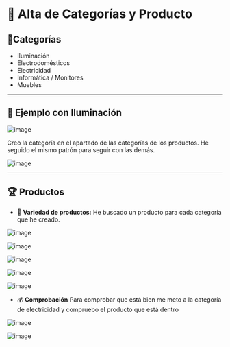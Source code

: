# 📢 Alta de Categorías y Producto

## 🔌Categorías
- Iluminación
- Electrodomésticos
- Electricidad
- Informática / Monitores
- Muebles
---

## 🎯 Ejemplo con Iluminación

![image](https://github.com/RaulRubin/Mkdocs_Trabajo/blob/main/OdooEq2/images/Rodrigo/imgIaw1.png)

Creo la categoría en el apartado de las categorías de los productos. He seguido el mismo patrón para seguir con las demás.

![image](https://github.com/RaulRubin/Mkdocs_Trabajo/blob/main/OdooEq2/images/Rodrigo/imgIaw2.png)


---

## 🏆 Productos
- 📱 **Variedad de productos:** He buscado un producto para cada categoría que he creado.

![image](https://github.com/RaulRubin/Mkdocs_Trabajo/blob/main/OdooEq2/images/Rodrigo/imgIaw3.png)

![image](https://github.com/RaulRubin/Mkdocs_Trabajo/blob/main/OdooEq2/images/Rodrigo/imgIaw4.png)

![image](https://github.com/RaulRubin/Mkdocs_Trabajo/blob/main/OdooEq2/images/Rodrigo/imgIaw5.png)

![image](https://github.com/RaulRubin/Mkdocs_Trabajo/blob/main/OdooEq2/images/Rodrigo/imgIaw6.png)

![image](https://github.com/RaulRubin/Mkdocs_Trabajo/blob/main/OdooEq2/images/Rodrigo/imgIaw7.png)


- 💰 **Comprobación** Para comprobar que está bien me meto a la categoría de electricidad y compruebo el producto que está dentro

![image](https://github.com/RaulRubin/Mkdocs_Trabajo/blob/main/OdooEq2/images/Rodrigo/imgIaw8.png)

![image](https://github.com/RaulRubin/Mkdocs_Trabajo/blob/main/OdooEq2/images/Rodrigo/imgIaw9.png)